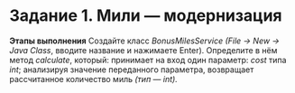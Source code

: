 # Задание 1. Мили — модернизация

**Этапы выполнения**
Создайте класс *BonusMilesService (File -> New -> Java Class*, вводите название и нажимаете Enter).
Определите в нём метод *calculate*, который:
принимает на вход один параметр: *cost* типа *int*;
анализируя значение переданного параметра, возвращает рассчитанное количество миль *(тип — int).*
